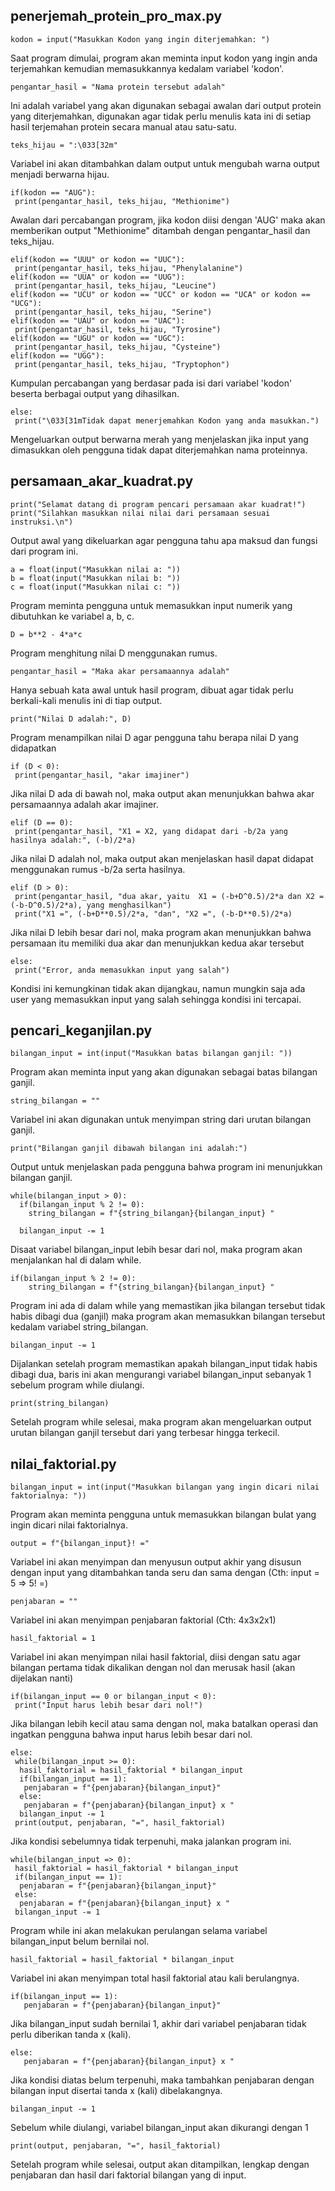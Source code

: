 ## penerjemah_protein_pro_max.py

<pre><code>kodon = input("Masukkan Kodon yang ingin diterjemahkan: ")</code></pre>
Saat program dimulai, program akan meminta input kodon yang ingin anda terjemahkan kemudian memasukkannya kedalam variabel 'kodon'.

<pre><code>pengantar_hasil = "Nama protein tersebut adalah"</code></pre>
Ini adalah variabel yang akan digunakan sebagai awalan dari output protein yang diterjemahkan, digunakan agar tidak perlu menulis kata ini di setiap hasil terjemahan protein secara manual atau satu-satu.

<pre><code>teks_hijau = ":\033[32m"</code></pre>
Variabel ini akan ditambahkan dalam output untuk mengubah warna output menjadi berwarna hijau.

<pre><code>if(kodon == "AUG"):
 print(pengantar_hasil, teks_hijau, "Methionime")</code></pre>
Awalan dari percabangan program, jika kodon diisi dengan 'AUG' maka akan memberikan output "Methionime" ditambah dengan pengantar_hasil dan teks_hijau.

<pre><code>elif(kodon == "UUU" or kodon == "UUC"):
 print(pengantar_hasil, teks_hijau, "Phenylalanine")
elif(kodon == "UUA" or kodon == "UUG"):
 print(pengantar_hasil, teks_hijau, "Leucine")
elif(kodon == "UCU" or kodon == "UCC" or kodon == "UCA" or kodon == "UCG"):
 print(pengantar_hasil, teks_hijau, "Serine")
elif(kodon == "UAU" or kodon == "UAC"):
 print(pengantar_hasil, teks_hijau, "Tyrosine")
elif(kodon == "UGU" or kodon == "UGC"):
 print(pengantar_hasil, teks_hijau, "Cysteine")
elif(kodon == "UGG"):
 print(pengantar_hasil, teks_hijau, "Tryptophon")</code></pre>
Kumpulan percabangan yang berdasar pada isi dari variabel 'kodon' beserta berbagai output yang dihasilkan.

<pre><code>else:
 print("\033[31mTidak dapat menerjemahkan Kodon yang anda masukkan.")</code></pre>
Mengeluarkan output berwarna merah yang menjelaskan jika input yang dimasukkan oleh pengguna tidak dapat diterjemahkan nama proteinnya.


## persamaan_akar_kuadrat.py

<pre><code>print("Selamat datang di program pencari persamaan akar kuadrat!")
print("Silahkan masukkan nilai nilai dari persamaan sesuai instruksi.\n")</code></pre>
Output awal yang dikeluarkan agar pengguna tahu apa maksud dan fungsi dari program ini.

<pre><code>a = float(input("Masukkan nilai a: "))
b = float(input("Masukkan nilai b: "))
c = float(input("Masukkan nilai c: "))</code></pre>
Program meminta pengguna untuk memasukkan input numerik yang dibutuhkan ke variabel a, b, c.

<pre><code>D = b**2 - 4*a*c</code></pre>
Program menghitung nilai D menggunakan rumus.

<pre><code>pengantar_hasil = "Maka akar persamaannya adalah"</code></pre>
Hanya sebuah kata awal untuk hasil program, dibuat agar tidak perlu berkali-kali menulis ini di tiap output.

<pre><code>print("Nilai D adalah:", D)</code></pre>
Program menampilkan nilai D agar pengguna tahu berapa nilai D yang didapatkan

<pre><code>if (D < 0):
 print(pengantar_hasil, "akar imajiner")</code></pre>
Jika nilai D ada di bawah nol, maka output akan menunjukkan bahwa akar persamaannya adalah akar imajiner.

<pre><code>elif (D == 0):
 print(pengantar_hasil, "X1 = X2, yang didapat dari -b/2a yang hasilnya adalah:", (-b)/2*a)</code></pre>
Jika nilai D adalah nol, maka output akan menjelaskan hasil dapat didapat menggunakan rumus -b/2a serta hasilnya.

<pre><code>elif (D > 0):
 print(pengantar_hasil, "dua akar, yaitu  X1 = (-b+D^0.5)/2*a dan X2 = (-b-D^0.5)/2*a), yang menghasilkan")
 print("X1 =", (-b+D**0.5)/2*a, "dan", "X2 =", (-b-D**0.5)/2*a)</code></pre>
Jika nilai D lebih besar dari nol, maka program akan menunjukkan bahwa persamaan itu memiliki dua akar dan menunjukkan kedua akar tersebut

<pre><code>else:
 print("Error, anda memasukkan input yang salah")</code></pre>
Kondisi ini kemungkinan tidak akan dijangkau, namun mungkin saja ada user yang memasukkan input yang salah sehingga kondisi ini tercapai.


## pencari_keganjilan.py

<pre><code>bilangan_input = int(input("Masukkan batas bilangan ganjil: "))</code></pre>
Program akan meminta input yang akan digunakan sebagai batas bilangan ganjil.

<pre><code>string_bilangan = ""</code></pre>
Variabel ini akan digunakan untuk menyimpan string dari urutan bilangan ganjil.

<pre><code>print("Bilangan ganjil dibawah bilangan ini adalah:")</code></pre>
Output untuk menjelaskan pada pengguna bahwa program ini menunjukkan bilangan ganjil.

<pre><code>while(bilangan_input > 0):
  if(bilangan_input % 2 != 0):
    string_bilangan = f"{string_bilangan}{bilangan_input} "

  bilangan_input -= 1</code></pre>
Disaat variabel bilangan_input lebih besar dari nol, maka program akan menjalankan hal di dalam while.

<pre><code>if(bilangan_input % 2 != 0):
    string_bilangan = f"{string_bilangan}{bilangan_input} "</code></pre>
Program ini ada di dalam while yang memastikan jika bilangan tersebut tidak habis dibagi dua (ganjil) maka program akan memasukkan bilangan tersebut kedalam variabel string_bilangan.

<pre><code>bilangan_input -= 1</code></pre>
Dijalankan setelah program memastikan apakah bilangan_input tidak habis dibagi dua, baris ini akan mengurangi variabel bilangan_input sebanyak 1 sebelum program while diulangi.

<pre><code>print(string_bilangan)</code></pre>
Setelah program while selesai, maka program akan mengeluarkan output urutan bilangan ganjil tersebut dari yang terbesar hingga terkecil.


## nilai_faktorial.py

<pre><code>bilangan_input = int(input("Masukkan bilangan yang ingin dicari nilai faktorialnya: "))</code></pre>
Program akan meminta pengguna untuk memasukkan bilangan bulat yang ingin dicari nilai faktorialnya.

<pre><code>output = f"{bilangan_input}! ="</code></pre>
Variabel ini akan menyimpan dan menyusun output akhir yang disusun dengan input yang ditambahkan tanda seru dan sama dengan (Cth: input = 5 => 5! =)

<pre><code>penjabaran = ""</code></pre>
Variabel ini akan menyimpan penjabaran faktorial (Cth: 4x3x2x1)

<pre><code>hasil_faktorial = 1</code></pre>
Variabel ini akan menyimpan nilai hasil faktorial, diisi dengan satu agar bilangan pertama tidak dikalikan dengan nol dan merusak hasil (akan dijelakan nanti)

<pre><code>if(bilangan_input == 0 or bilangan_input < 0):
 print("Input harus lebih besar dari nol!")</code></pre>
Jika bilangan lebih kecil atau sama dengan nol, maka batalkan operasi dan ingatkan pengguna bahwa input harus lebih besar dari nol.

<pre><code>else:
 while(bilangan_input >= 0):
  hasil_faktorial = hasil_faktorial * bilangan_input
  if(bilangan_input == 1):
   penjabaran = f"{penjabaran}{bilangan_input}"
  else:
   penjabaran = f"{penjabaran}{bilangan_input} x "
  bilangan_input -= 1
 print(output, penjabaran, "=", hasil_faktorial)</code></pre>
Jika kondisi sebelumnya tidak terpenuhi, maka jalankan program ini.

<pre><code>while(bilangan_input => 0):
 hasil_faktorial = hasil_faktorial * bilangan_input
 if(bilangan_input == 1):
  penjabaran = f"{penjabaran}{bilangan_input}"
 else:
  penjabaran = f"{penjabaran}{bilangan_input} x "
 bilangan_input -= 1</code></pre>
Program while ini akan melakukan perulangan selama variabel bilangan_input belum bernilai nol.

<pre><code>hasil_faktorial = hasil_faktorial * bilangan_input</code></pre>
Variabel ini akan menyimpan total hasil faktorial atau kali berulangnya.

<pre><code>if(bilangan_input == 1):
   penjabaran = f"{penjabaran}{bilangan_input}"</code></pre>
Jika bilangan_input sudah bernilai 1, akhir dari variabel penjabaran tidak perlu diberikan tanda x (kali).

<pre><code>else:
   penjabaran = f"{penjabaran}{bilangan_input} x "</code></pre>
Jika kondisi diatas belum terpenuhi, maka tambahkan penjabaran dengan bilangan input disertai tanda x (kali) dibelakangnya.

<pre><code>bilangan_input -= 1</code></pre>
Sebelum while diulangi, variabel bilangan_input akan dikurangi dengan 1

<pre><code>print(output, penjabaran, "=", hasil_faktorial)</code></pre>
Setelah program while selesai, output akan ditampilkan, lengkap dengan penjabaran dan hasil dari faktorial bilangan yang di input.

